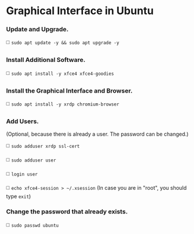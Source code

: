 # Graphical Interface in Ubuntu

### Update and Upgrade.

◻️ `sudo apt update -y && sudo apt upgrade -y`

### Install Additional Software.

◻️ `sudo apt install -y xfce4 xfce4-goodies`

### Install the Graphical Interface and Browser.

◻️ `sudo apt install -y xrdp chromium-browser`

### Add Users.
(Optional, because there is already a user. The password can be changed.)

◻️ `sudo adduser xrdp ssl-cert`

◻️ `sudo adduser user`

◻️ `login user`

◻️ `echo xfce4-session > ~/.xsession` (In case you are in "root", you should type `exit`)

### Change the password that already exists.

◻️ `sudo passwd ubuntu`
